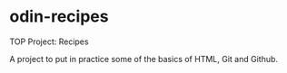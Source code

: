 # odin-recipes
TOP Project: Recipes

A project to put in practice some of the basics of HTML, Git and Github.
